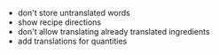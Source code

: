 - don't store untranslated words
- show recipe directions
- don't allow translating already translated ingredients
- add translations for quantities
